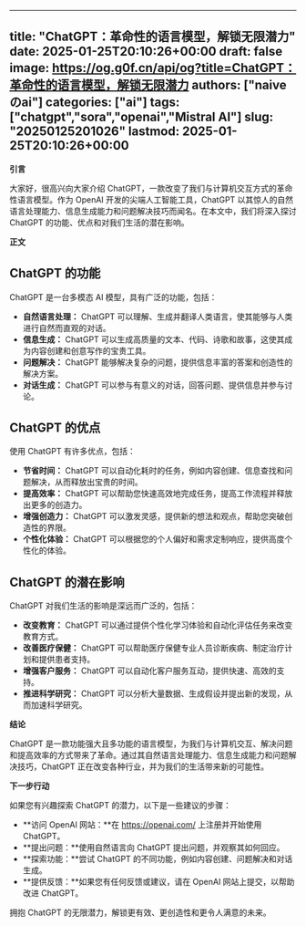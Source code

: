 
---
title: "ChatGPT：革命性的语言模型，解锁无限潜力"
date: 2025-01-25T20:10:26+00:00
draft: false
image: https://og.g0f.cn/api/og?title=ChatGPT：革命性的语言模型，解锁无限潜力
authors: ["naiveのai"]
categories: ["ai"]
tags: ["chatgpt","sora","openai","Mistral AI"]
slug: "20250125201026"
lastmod: 2025-01-25T20:10:26+00:00
---
**引言**

大家好，很高兴向大家介绍 ChatGPT，一款改变了我们与计算机交互方式的革命性语言模型。作为 OpenAI 开发的尖端人工智能工具，ChatGPT 以其惊人的自然语言处理能力、信息生成能力和问题解决技巧而闻名。在本文中，我们将深入探讨 ChatGPT 的功能、优点和对我们生活的潜在影响。

**正文**

## ChatGPT 的功能

ChatGPT 是一台多模态 AI 模型，具有广泛的功能，包括：

- **自然语言处理：** ChatGPT 可以理解、生成并翻译人类语言，使其能够与人类进行自然而直观的对话。
- **信息生成：** ChatGPT 可以生成高质量的文本、代码、诗歌和故事，这使其成为内容创建和创意写作的宝贵工具。
- **问题解决：** ChatGPT 能够解决复杂的问题，提供信息丰富的答案和创造性的解决方案。
- **对话生成：** ChatGPT 可以参与有意义的对话，回答问题、提供信息并参与讨论。

## ChatGPT 的优点

使用 ChatGPT 有许多优点，包括：

- **节省时间：** ChatGPT 可以自动化耗时的任务，例如内容创建、信息查找和问题解决，从而释放出宝贵的时间。
- **提高效率：** ChatGPT 可以帮助您快速高效地完成任务，提高工作流程并释放出更多的创造力。
- **增强创造力：** ChatGPT 可以激发灵感，提供新的想法和观点，帮助您突破创造性的界限。
- **个性化体验：** ChatGPT 可以根据您的个人偏好和需求定制响应，提供高度个性化的体验。

## ChatGPT 的潜在影响

ChatGPT 对我们生活的影响是深远而广泛的，包括：

- **改变教育：** ChatGPT 可以通过提供个性化学习体验和自动化评估任务来改变教育方式。
- **改善医疗保健：** ChatGPT 可以帮助医疗保健专业人员诊断疾病、制定治疗计划和提供患者支持。
- **增强客户服务：** ChatGPT 可以自动化客户服务互动，提供快速、高效的支持。
- **推进科学研究：** ChatGPT 可以分析大量数据、生成假设并提出新的发现，从而加速科学研究。

**结论**

ChatGPT 是一款功能强大且多功能的语言模型，为我们与计算机交互、解决问题和提高效率的方式带来了革命。通过其自然语言处理能力、信息生成能力和问题解决技巧，ChatGPT 正在改变各种行业，并为我们的生活带来新的可能性。

**下一步行动**

如果您有兴趣探索 ChatGPT 的潜力，以下是一些建议的步骤：

- **访问 OpenAI 网站：**在 https://openai.com/ 上注册并开始使用 ChatGPT。
- **提出问题：**使用自然语言向 ChatGPT 提出问题，并观察其如何回应。
- **探索功能：**尝试 ChatGPT 的不同功能，例如内容创建、问题解决和对话生成。
- **提供反馈：**如果您有任何反馈或建议，请在 OpenAI 网站上提交，以帮助改进 ChatGPT。

拥抱 ChatGPT 的无限潜力，解锁更有效、更创造性和更令人满意的未来。
